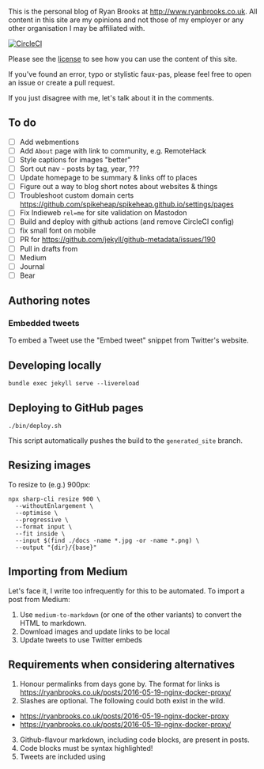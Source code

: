 This is the personal blog of Ryan Brooks at http://www.ryanbrooks.co.uk. All content in this site are my opinions and not those of my employer or any other organisation I may be affiliated with.

[![CircleCI](https://circleci.com/gh/spikeheap/spikeheap.github.io/tree/master.svg?style=svg&circle-token=8edb71cdbc67172916f5283acc2be17f59585f38)](https://circleci.com/gh/spikeheap/spikeheap.github.io)

Please see the [license](LICENSE.md) to see how you can use the content of this site.

If you've found an error, typo or stylistic faux-pas, please feel free to open an issue or create a pull request.

If you just disagree with me, let's talk about it in the comments.

## To do

- [ ] Add webmentions
- [ ] Add `About` page with link to community, e.g. RemoteHack
- [ ] Style captions for images "better"
- [ ] Sort out nav - posts by tag, year, ???
- [ ] Update homepage to be summary & links off to places
- [ ] Figure out a way to blog short notes about websites & things
- [ ] Troubleshoot custom domain certs <https://github.com/spikeheap/spikeheap.github.io/settings/pages>
- [ ] Fix Indieweb `rel=me` for site validation on Mastodon
- [ ] Build and deploy with github actions (and remove CircleCI config)
- [ ] fix small font on mobile
- [ ] PR for <https://github.com/jekyll/github-metadata/issues/190>
- [ ] Pull in drafts from
- [ ] Medium
- [ ] Journal
- [ ] Bear

## Authoring notes

### Embedded tweets

To embed a Tweet use the "Embed tweet" snippet from Twitter's website.

## Developing locally

```
bundle exec jekyll serve --livereload
```

##  Deploying to GitHub pages

```
./bin/deploy.sh
```

This script automatically pushes the build to the `generated_site` branch.

## Resizing images

To resize to (e.g.) 900px:

```
npx sharp-cli resize 900 \
  --withoutEnlargement \
  --optimise \
  --progressive \
  --format input \
  --fit inside \
  --input $(find ./docs -name *.jpg -or -name *.png) \
  --output "{dir}/{base}"
```

## Importing from Medium

Let's face it, I write too infrequently for this to be automated. To import a post from Medium:

1. Use `medium-to-markdown` (or one of the other variants) to convert the HTML to markdown.
2. Download images and update links to be local
3. Update tweets to use Twitter embeds

## Requirements when considering alternatives

1. Honour permalinks from days gone by. The format for links is https://ryanbrooks.co.uk/posts/2016-05-19-nginx-docker-proxy/
2. Slashes are optional. The following could both exist in the wild.
  - https://ryanbrooks.co.uk/posts/2016-05-19-nginx-docker-proxy
  - https://ryanbrooks.co.uk/posts/2016-05-19-nginx-docker-proxy/
3. Github-flavour markdown, including code blocks, are present in posts.
4. Code blocks must be syntax highlighted!
5. Tweets are included using <Tweet id="idxxxxxx"></Tweet>
